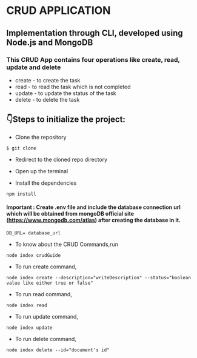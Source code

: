 # CRUD APPLICATION

## Implementation through CLI, developed using Node.js and MongoDB

### This CRUD App contains four operations like create, read, update and delete

- create - to create the task
- read - to read the task which is not completed
- update - to update the status of the task
- delete - to delete the task

## :point_down:Steps to initialize the project:

- Clone the repository

```
$ git clone
```

- Redirect to the cloned repo directory

- Open up the terminal

- Install the dependencies

```
npm install
```

#### Important : Create .env file and include the database connection url which will be obtained from mongoDB official site (https://www.mongodb.com/atlas) after creating the database in it.

```
DB_URL= database_url
```

- To know about the CRUD Commands,run

```
node index crudGuide
```

- To run create command,

```
node index create --description="writeDescription" --status="boolean value like either true or false"
```

- To run read command,

```
node index read
```

- To run update command,

```
node index update
```

- To run delete command,

```
node index delete --id="document's id"
```
